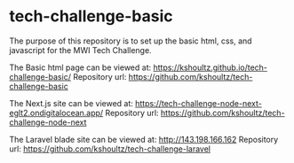 # tech-challenge-basic

The purpose of this repository is to set up the basic html, css, and javascript for the MWI Tech Challenge.

The Basic html page can be viewed at: https://kshoultz.github.io/tech-challenge-basic/
Repository url: https://github.com/kshoultz/tech-challenge-basic

The Next.js site can be viewed at: https://tech-challenge-node-next-eglt2.ondigitalocean.app/
Repository url: https://github.com/kshoultz/tech-challenge-node-next

The Laravel blade site can be viewed at: http://143.198.166.162
Repository url: https://github.com/kshoultz/tech-challenge-laravel